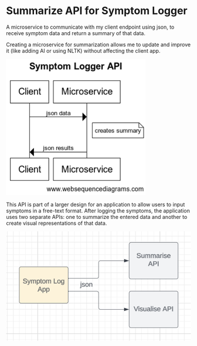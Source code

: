 # Summarize API for Symptom Logger

A microservice to communicate with my client endpoint using json, to receive symptom data and return a summary of that data.

Creating a microservice for summarization allows me to update and improve it (like adding AI or using NLTK) without affecting the client app.

![Web Sequence Diagram](./slmicroservicewsd.png)

This API is part of a larger design for an application to allow users to input symptoms in a free-text format. After logging the symptoms, the application uses two separate APIs: one to summarize the entered data and another to create visual representations of that data.

![Application Design](./symptom_logger.png)
